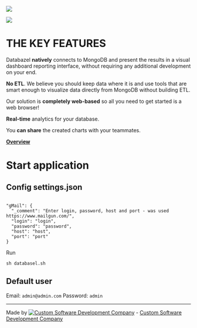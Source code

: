 ![](https://s3-eu-west-1.amazonaws.com/jssolutions/databazel/imgs/databazel_logo_big.jpg)

![](https://s3-eu-west-1.amazonaws.com/jssolutions/databazel/imgs/bg_databazel.png)

# THE KEY FEATURES

Databazel <b>natively</b> connects to MongoDB and present the results in a visual dashboard reporting interface, without requiring any additional development on your end.

<b>No ETL</b>. We believe you should keep data where it is and use tools that are smart enough to visualize data directly from MongoDB without building ETL.

Our solution is <b>completely web-based</b> so all you need to get started is a web browser!

<b>Real-time</b> analytics for your database.

You <b>can share</b> the created charts with your teammates.

<b>[Overview](https://github.com/JSSolutions/Databazel/blob/master/docs/OVERVIEW.md)</b>

# Start application

## Config settings.json

```

"gMail": {
  "_comment": "Enter login, password, host and port - was used https://www.mailgun.com/",
  "login": "login",
  "password": "password",
  "host": "host",
  "port": "port"
}

```

Run

`sh databasel.sh`

## Default user

Email: `admin@admin.com`
Password: `admin`

-------------

Made by [![Custom Software Development Company](https://s3-eu-west-1.amazonaws.com/jssolutions/github/jss_xs.png)](http://jssolutionsdev.com/?github=Databazel) - [Custom Software Development Company](http://jssolutionsdev.com/?github=Databazel)
